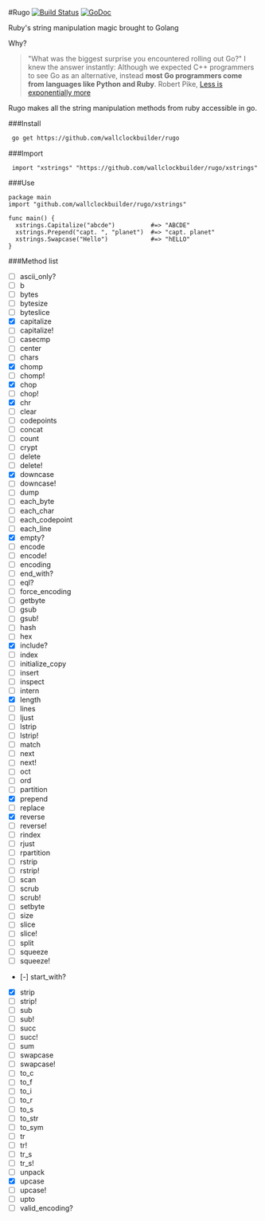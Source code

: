 #Rugo [![Build Status](https://travis-ci.org/wallclockbuilder/rugo.svg)](https://travis.org/wallclockbuilder/rugo) [![GoDoc](https://godoc.org/github.com/wallclockbuilder/rugo/xstrings?status.svg)](http://godoc.org/github.com/wallclockbuilder/rugo/xstrings)

Ruby's string manipulation magic brought to Golang

Why?
>  "What was the biggest surprise you encountered rolling out Go?" I knew the answer instantly: Although we expected C++ programmers to see Go as an alternative, instead **most Go programmers come from languages like Python and Ruby**.
 Robert Pike, [Less is exponentially more](http://commandcenter.blogspot.com/2012/06/less-is-exponentially-more.html)

Rugo makes all the string manipulation methods from ruby accessible in go.


###Install
```bash
 go get https://github.com/wallclockbuilder/rugo
```

###Import
```golang
 import "xstrings" "https://github.com/wallclockbuilder/rugo/xstrings"
```

###Use
```golang
package main
import "github.com/wallclockbuilder/rugo/xstrings"

func main() {
  xstrings.Capitalize("abcde")          #=> "ABCDE"
  xstrings.Prepend("capt. ", "planet")  #=> "capt. planet"
  xstrings.Swapcase("Hello")            #=> "hELLO"
}
```

###Method list
- [ ] ascii_only?
- [ ] b
- [ ] bytes
- [ ] bytesize
- [ ] byteslice
- [x] capitalize
- [ ] capitalize!
- [ ] casecmp
- [ ] center
- [ ] chars
- [x] chomp
- [ ] chomp!
- [x] chop
- [ ] chop!
- [x] chr
- [ ] clear
- [ ] codepoints
- [ ] concat
- [ ] count
- [ ] crypt
- [ ] delete
- [ ] delete!
- [x] downcase
- [ ] downcase!
- [ ] dump
- [ ] each_byte
- [ ] each_char
- [ ] each_codepoint
- [ ] each_line
- [x] empty?
- [ ] encode
- [ ] encode!
- [ ] encoding
- [ ] end_with?
- [ ] eql?
- [ ] force_encoding
- [ ] getbyte
- [ ] gsub
- [ ] gsub!
- [ ] hash
- [ ] hex
- [x] include?
- [ ] index
- [ ] initialize_copy
- [ ] insert
- [ ] inspect
- [ ] intern
- [x] length
- [ ] lines
- [ ] ljust
- [ ] lstrip
- [ ] lstrip!
- [ ] match
- [ ] next
- [ ] next!
- [ ] oct
- [ ] ord
- [ ] partition
- [x] prepend
- [ ] replace
- [x] reverse
- [ ] reverse!
- [ ] rindex
- [ ] rjust
- [ ] rpartition
- [ ] rstrip
- [ ] rstrip!
- [ ] scan
- [ ] scrub
- [ ] scrub!
- [ ] setbyte
- [ ] size
- [ ] slice
- [ ] slice!
- [ ] split
- [ ] squeeze
- [ ] squeeze!
- [-] start_with?
- [x] strip
- [ ] strip!
- [ ] sub
- [ ] sub!
- [ ] succ
- [ ] succ!
- [ ] sum
- [ ] swapcase
- [ ] swapcase!
- [ ] to_c
- [ ] to_f
- [ ] to_i
- [ ] to_r
- [ ] to_s
- [ ] to_str
- [ ] to_sym
- [ ] tr
- [ ] tr!
- [ ] tr_s
- [ ] tr_s!
- [ ] unpack
- [x] upcase
- [ ] upcase!
- [ ] upto
- [ ] valid_encoding?
